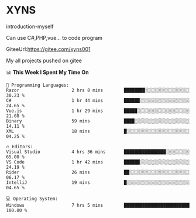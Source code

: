 # XYNS
introduction-myself

Can use C#,PHP,vue... to code program

GiteeUrl:https://gitee.com/xyns001

My all projects pushed on gitee

<!--START_SECTION:waka-->
📊 **This Week I Spent My Time On** 

```text
💬 Programming Languages: 
Razor                    2 hrs 8 mins        ████████░░░░░░░░░░░░░░░░░   30.23 % 
C#                       1 hr 44 mins        ██████░░░░░░░░░░░░░░░░░░░   24.65 % 
Vue.js                   1 hr 29 mins        █████░░░░░░░░░░░░░░░░░░░░   21.08 % 
Binary                   59 mins             ████░░░░░░░░░░░░░░░░░░░░░   14.11 % 
XML                      18 mins             █░░░░░░░░░░░░░░░░░░░░░░░░   04.25 % 

🔥 Editors: 
Visual Studio            4 hrs 36 mins       ████████████████░░░░░░░░░   65.00 % 
VS Code                  1 hr 42 mins        ██████░░░░░░░░░░░░░░░░░░░   24.19 % 
Rider                    26 mins             ██░░░░░░░░░░░░░░░░░░░░░░░   06.17 % 
IntelliJ                 19 mins             █░░░░░░░░░░░░░░░░░░░░░░░░   04.65 % 

💻 Operating System: 
Windows                  7 hrs 5 mins        █████████████████████████   100.00 % 
```


<!--END_SECTION:waka-->

